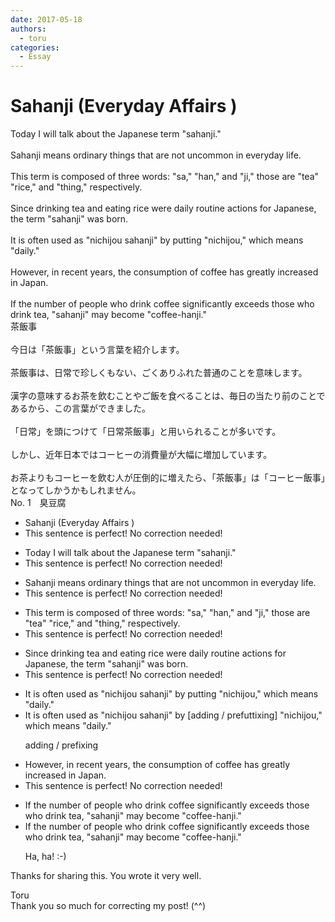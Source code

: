 ```yaml
---
date: 2017-05-18
authors:
  - toru
categories:
  - Essay
---
```


<h1 id="subject_show">Sahanji (Everyday Affairs )</h1>
<div class="date" hidden>May 18, 2017 09:31</div>
<div id="post"><div id="body_show_ori">
Today I will talk about the Japanese term "sahanji."<br/><br/>Sahanji means ordinary things that are not uncommon in everyday life.<br/><br/>This term is composed of three words: "sa," "han," and "ji," those are "tea" "rice," and "thing," respectively.<br/><br/>Since drinking tea and eating rice were daily routine actions for Japanese, the term "sahanji" was born.<br/><br/>It is often used as "nichijou sahanji" by putting "nichijou," which means "daily."<br/><br/>However, in recent years, the consumption of coffee has greatly increased in Japan.<br/><br/>If the number of people who drink coffee significantly exceeds those who drink tea, "sahanji" may become "coffee-hanji."
</div></div>

<!-- more -->

<div id="post_ja"><div id="body_show_mo">
茶飯事<br/><br/>今日は「茶飯事」という言葉を紹介します。<br/><br/>茶飯事は、日常で珍しくもない、ごくありふれた普通のことを意味します。<br/><br/>漢字の意味するお茶を飲むことやご飯を食べることは、毎日の当たり前のことであるから、この言葉ができました。<br/><br/>「日常」を頭につけて「日常茶飯事」と用いられることが多いです。<br/><br/>しかし、近年日本ではコーヒーの消費量が大幅に増加しています。<br/><br/>お茶よりもコーヒーを飲む人が圧倒的に増えたら、「茶飯事」は「コーヒー飯事」となってしかうかもしれません。
</div></div>
<div id="block"><div class="first_name"> No. 1　<span class="just_name">臭豆腐</span></div><div id="block2">
<ul class="correction_field">
<li class="incorrect">Sahanji (Everyday Affairs )</li>
<li class="corrected perfect">This sentence is perfect! No correction needed!</li>
</ul>
<ul class="correction_field">
<li class="incorrect">Today I will talk about the Japanese term "sahanji."</li>
<li class="corrected perfect">This sentence is perfect! No correction needed!</li>
</ul>
<ul class="correction_field">
<li class="incorrect">Sahanji means ordinary things that are not uncommon in everyday life.</li>
<li class="corrected perfect">This sentence is perfect! No correction needed!</li>
</ul>
<ul class="correction_field">
<li class="incorrect">This term is composed of three words: "sa," "han," and "ji," those are "tea" "rice," and "thing," respectively.</li>
<li class="corrected perfect">This sentence is perfect! No correction needed!</li>
</ul>
<ul class="correction_field">
<li class="incorrect">Since drinking tea and eating rice were daily routine actions for Japanese, the term "sahanji" was born.</li>
<li class="corrected perfect">This sentence is perfect! No correction needed!</li>
</ul>
<ul class="correction_field">
<li class="incorrect">It is often used as "nichijou sahanji" by putting "nichijou," which means "daily."</li>
<li class="corrected correct">
It is often used as "nichijou sahanji" by <span class="f_red">[adding / </span>p<span class="f_red">ref</span><span class="f_gray"><span class="sline">utt</span></span>i<span class="f_red">xi</span>ng<span class="f_red">]</span> "nichijou," which means "daily."
<p class="correction_comment">adding / prefixing</p>
</li>
</ul>
<ul class="correction_field">
<li class="incorrect">However, in recent years, the consumption of coffee has greatly increased in Japan.</li>
<li class="corrected perfect">This sentence is perfect! No correction needed!</li>
</ul>
<ul class="correction_field">
<li class="incorrect">If the number of people who drink coffee significantly exceeds those who drink tea, "sahanji" may become "coffee-hanji."</li>
<li class="corrected correct">
If the number of people who drink coffee significantly exceeds those who drink tea, "sahanji" may become "coffee-hanji."
<p class="correction_comment">Ha, ha! :-)</p>
</li>
</ul>
<p class="comment_small">
 Thanks for sharing this. You wrote it very well.
</p>

</div><div class="name"><span class="just_name">Toru</span><br>
Thank you so much for correcting my post! (^^)
</div>
</div>
